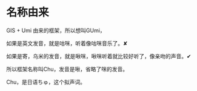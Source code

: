 # 名称由来

GIS + Umi 由来的框架，所以想叫GUmi，

如果是英文发音，就是咕咪，听着像咕咪音乐了。✘

如果是寄，乌米的发音，就是啾咪，啾咪听着就比较好听了，像亲吻的声音。✔

所以框架名称叫Chu，发音是啾，省略了咪的发音。

Chu，是日语ちゅ，这个拟声词。
